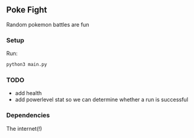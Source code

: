 ## Poke Fight

Random pokemon battles are fun

### Setup

Run:
```python
python3 main.py
```

### TODO

- add health
- add powerlevel stat so we can determine whether a run is successful

### Dependencies

The internet(!)
